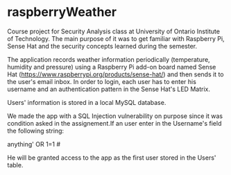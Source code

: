 # raspberryWeather
Course project for Security Analysis class at University of Ontario Institute of Technology. The main purpose of it was to get familiar with Raspberry Pi, Sense Hat and the security concepts learned during the semester.

The application records weather information periodically (temperature, humidity and pressure) using a Raspberry Pi add-on
board named Sense Hat (https://www.raspberrypi.org/products/sense-hat/) and then sends it to the user's email inbox. In order
to login, each user has to enter his username and an authentication pattern in the Sense Hat's LED Matrix. 

Users' information is stored in a local MySQL database.

We made the app with a SQL Injection vulnerability on purpose since it was condition asked in the assignement.If an user enter
in the Username's field the following string:

anything' OR 1=1 #

He will be granted access to the app as the first user stored in the Users' table.
